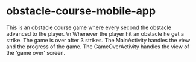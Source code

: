 # obstacle-course-mobile-app
This is an obstacle course game where every second the obstacle advanced to the player. \n
Whenever the player hit an obstacle he get a strike. The game is over after 3 strikes.
The MainActivity handles the view and the progress of the game.
The GameOverActivity handles the view of the 'game over' screen.
